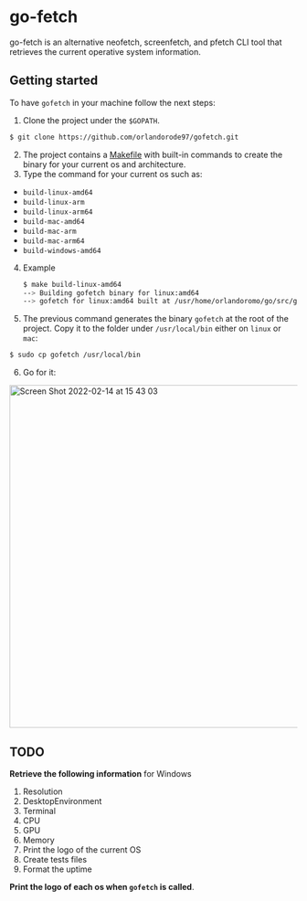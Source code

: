 # go-fetch
go-fetch is an alternative neofetch, screenfetch, and pfetch CLI tool that retrieves the current operative system information.

## Getting started
To have `gofetch` in your machine follow the next steps:
1. Clone the project under the `$GOPATH`.
```sh
$ git clone https://github.com/orlandorode97/gofetch.git
```
2. The project contains a [Makefile](https://github.com/orlandorode97/gofetch/blob/main/Makefile) with built-in commands to create the binary for your current os and architecture.
3. Type the command for your current os such as:
- `build-linux-amd64`
- `build-linux-arm`
- `build-linux-arm64`
- `build-mac-amd64`
- `build-mac-arm`
- `build-mac-arm64`
- `build-windows-amd64`
4. Example
    ```sh
    $ make build-linux-amd64
    --> Building gofetch binary for linux:amd64
    --> gofetch for linux:amd64 built at /usr/home/orlandoromo/go/src/gofetch
    ```
5. The previous command generates the binary `gofetch` at the root of the project. Copy it to the folder under `/usr/local/bin` either on `linux` or `mac`:
```sh
$ sudo cp gofetch /usr/local/bin
```

6. Go for it:
<img width="600" alt="Screen Shot 2022-02-14 at 15 43 03" src="https://user-images.githubusercontent.com/34588445/153951377-a0e4f52d-c56b-4d66-afe4-07f6a671d26a.png">


## TODO
**Retrieve the following information** for Windows
1. Resolution
2. DesktopEnvironment
3. Terminal
4. CPU
5. GPU
6. Memory
7. Print the logo of the current OS
8. Create tests files
9. Format  the uptime


**Print the logo of each os when `gofetch` is called**.


